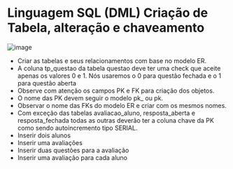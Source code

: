 # Linguagem SQL (DML) Criação de Tabela, alteração e chaveamento
![image](https://github.com/hqnicolas/DataBase-Level1-SQL/assets/41456803/ad5c43da-4459-424a-b7bb-59daf9eb0c82)
- Criar as tabelas e seus relacionamentos com base no modelo ER.
-  A coluna tp_questao da tabela questao deve ter uma check que aceite apenas os valores 0 e 1. Nós usaremos o 0 para
questão fechada e o 1 para questão aberta
-  Observe com atenção os campos PK e FK para criação dos objetos.
-  O nome das PK devem seguir o modelo pk_<nome da tabela> ou pk<nome da tabela>.
-  Observar o nome das FKs do modelo ER e criar com os mesmos nomes.
-  Com exceção das tabelas avaliacao_aluno, resposta_aberta e resposta_fechada todas as
outras deverão ter a coluna chave da PK como sendo autoincremento tipo SERIAL.
-  Inserir dois alunos
-  Inserir uma avaliações
-  Inserir duas questões para a avaliação
-  Inserir uma avaliação para cada aluno
